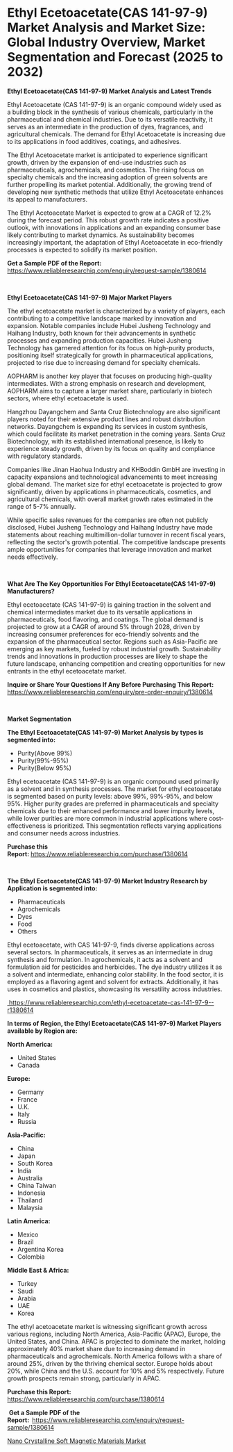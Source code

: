 <p><h1>Ethyl Ecetoacetate(CAS 141-97-9) Market Analysis and Market Size: Global Industry Overview, Market Segmentation and Forecast (2025 to 2032)</h1></p><p><strong>Ethyl Ecetoacetate(CAS 141-97-9) Market Analysis and Latest Trends</strong></p>
<p><p>Ethyl Acetoacetate (CAS 141-97-9) is an organic compound widely used as a building block in the synthesis of various chemicals, particularly in the pharmaceutical and chemical industries. Due to its versatile reactivity, it serves as an intermediate in the production of dyes, fragrances, and agricultural chemicals. The demand for Ethyl Acetoacetate is increasing due to its applications in food additives, coatings, and adhesives.</p><p>The Ethyl Acetoacetate market is anticipated to experience significant growth, driven by the expansion of end-use industries such as pharmaceuticals, agrochemicals, and cosmetics. The rising focus on specialty chemicals and the increasing adoption of green solvents are further propelling its market potential. Additionally, the growing trend of developing new synthetic methods that utilize Ethyl Acetoacetate enhances its appeal to manufacturers.</p><p>The Ethyl Acetoacetate Market is expected to grow at a CAGR of 12.2% during the forecast period. This robust growth rate indicates a positive outlook, with innovations in applications and an expanding consumer base likely contributing to market dynamics. As sustainability becomes increasingly important, the adaptation of Ethyl Acetoacetate in eco-friendly processes is expected to solidify its market position.</p></p>
<p><strong>Get a Sample PDF of the Report:&nbsp;</strong> <a href="https://www.reliableresearchiq.com/enquiry/request-sample/1380614?utm_campaign=2144&utm_medium=2&utm_source=Github&utm_content=ia&utm_term=01022025&utm_id=ethyl-ecetoacetatecas-141-97-9">https://www.reliableresearchiq.com/enquiry/request-sample/1380614</a></p>
<p>&nbsp;</p>
<p><strong>Ethyl Ecetoacetate(CAS 141-97-9) Major Market Players</strong></p>
<p><p>The ethyl ecetoacetate market is characterized by a variety of players, each contributing to a competitive landscape marked by innovation and expansion. Notable companies include Hubei Jusheng Technology and Haihang Industry, both known for their advancements in synthetic processes and expanding production capacities. Hubei Jusheng Technology has garnered attention for its focus on high-purity products, positioning itself strategically for growth in pharmaceutical applications, projected to rise due to increasing demand for specialty chemicals.</p><p>AOPHARM is another key player that focuses on producing high-quality intermediates. With a strong emphasis on research and development, AOPHARM aims to capture a larger market share, particularly in biotech sectors, where ethyl ecetoacetate is used.</p><p>Hangzhou Dayangchem and Santa Cruz Biotechnology are also significant players noted for their extensive product lines and robust distribution networks. Dayangchem is expanding its services in custom synthesis, which could facilitate its market penetration in the coming years. Santa Cruz Biotechnology, with its established international presence, is likely to experience steady growth, driven by its focus on quality and compliance with regulatory standards.</p><p>Companies like Jinan Haohua Industry and KHBoddin GmbH are investing in capacity expansions and technological advancements to meet increasing global demand. The market size for ethyl ecetoacetate is projected to grow significantly, driven by applications in pharmaceuticals, cosmetics, and agricultural chemicals, with overall market growth rates estimated in the range of 5-7% annually.</p><p>While specific sales revenues for the companies are often not publicly disclosed, Hubei Jusheng Technology and Haihang Industry have made statements about reaching multimillion-dollar turnover in recent fiscal years, reflecting the sector's growth potential. The competitive landscape presents ample opportunities for companies that leverage innovation and market needs effectively.</p></p>
<p>&nbsp;</p>
<p><strong>What Are The Key Opportunities For Ethyl Ecetoacetate(CAS 141-97-9) Manufacturers?</strong></p>
<p><p>Ethyl ecetoacetate (CAS 141-97-9) is gaining traction in the solvent and chemical intermediates market due to its versatile applications in pharmaceuticals, food flavoring, and coatings. The global demand is projected to grow at a CAGR of around 5% through 2028, driven by increasing consumer preferences for eco-friendly solvents and the expansion of the pharmaceutical sector. Regions such as Asia-Pacific are emerging as key markets, fueled by robust industrial growth. Sustainability trends and innovations in production processes are likely to shape the future landscape, enhancing competition and creating opportunities for new entrants in the ethyl ecetoacetate market.</p></p>
<p><strong>Inquire or Share Your Questions If Any Before Purchasing This Report:</strong> <a href="https://www.reliableresearchiq.com/enquiry/pre-order-enquiry/1380614?utm_campaign=2144&utm_medium=2&utm_source=Github&utm_content=ia&utm_term=01022025&utm_id=ethyl-ecetoacetatecas-141-97-9">https://www.reliableresearchiq.com/enquiry/pre-order-enquiry/1380614</a></p>
<p>&nbsp;</p>
<p><strong>Market Segmentation</strong></p>
<p><strong>The Ethyl Ecetoacetate(CAS 141-97-9) Market Analysis by types is segmented into:</strong></p>
<p><ul><li>Purity(Above 99%)</li><li>Purity(99%-95%)</li><li>Purity(Below 95%)</li></ul></p>
<p><p>Ethyl ecetoacetate (CAS 141-97-9) is an organic compound used primarily as a solvent and in synthesis processes. The market for ethyl ecetoacetate is segmented based on purity levels: above 99%, 99%-95%, and below 95%. Higher purity grades are preferred in pharmaceuticals and specialty chemicals due to their enhanced performance and lower impurity levels, while lower purities are more common in industrial applications where cost-effectiveness is prioritized. This segmentation reflects varying applications and consumer needs across industries.</p></p>
<p><strong>Purchase this Report:&nbsp;</strong><a href="https://www.reliableresearchiq.com/purchase/1380614?utm_campaign=2144&utm_medium=2&utm_source=Github&utm_content=ia&utm_term=01022025&utm_id=ethyl-ecetoacetatecas-141-97-9">https://www.reliableresearchiq.com/purchase/1380614</a></p>
<p>&nbsp;</p>
<p><strong>The Ethyl Ecetoacetate(CAS 141-97-9) Market Industry Research by Application is segmented into:</strong></p>
<p><ul><li>Pharmaceuticals</li><li>Agrochemicals</li><li>Dyes</li><li>Food</li><li>Others</li></ul></p>
<p><p>Ethyl ecetoacetate, with CAS 141-97-9, finds diverse applications across several sectors. In pharmaceuticals, it serves as an intermediate in drug synthesis and formulation. In agrochemicals, it acts as a solvent and formulation aid for pesticides and herbicides. The dye industry utilizes it as a solvent and intermediate, enhancing color stability. In the food sector, it is employed as a flavoring agent and solvent for extracts. Additionally, it has uses in cosmetics and plastics, showcasing its versatility across industries.</p></p>
<p><a href="https://www.reliableresearchiq.com/ethyl-ecetoacetate-cas-141-97-9--r1380614?utm_campaign=2144&utm_medium=2&utm_source=Github&utm_content=ia&utm_term=01022025&utm_id=ethyl-ecetoacetatecas-141-97-9">&nbsp;https://www.reliableresearchiq.com/ethyl-ecetoacetate-cas-141-97-9--r1380614</a></p>
<p><strong>In terms of Region, the Ethyl Ecetoacetate(CAS 141-97-9) Market Players available by Region are:</strong></p>
<p>
    <p> <strong> North America: </strong>
        <ul>
            <li>United States</li>
            <li>Canada</li>
        </ul>
        </p> 
    <p> <strong> Europe: </strong>
        <ul>
            <li>Germany</li>
            <li>France</li>
            <li>U.K.</li>
            <li>Italy</li>
            <li>Russia</li>
        </ul>
        </p> 
    <p> <strong> Asia-Pacific: </strong>
        <ul>
            <li>China</li>
            <li>Japan</li>
            <li>South Korea</li>
            <li>India</li>
            <li>Australia</li>
            <li>China Taiwan</li>
            <li>Indonesia</li>
            <li>Thailand</li>
            <li>Malaysia</li>
        </ul>
        </p> 
    <p> <strong> Latin America: </strong>
        <ul>
            <li>Mexico</li>
            <li>Brazil</li>
            <li>Argentina Korea</li>
            <li>Colombia</li>
        </ul>
        </p> 
    <p> <strong> Middle East & Africa: </strong>
        <ul>
            <li>Turkey</li>
            <li>Saudi</li>
            <li>Arabia</li>
            <li>UAE</li>
            <li>Korea</li>
        </ul>
    </p>
    </p>
<p><p>The ethyl acetoacetate market is witnessing significant growth across various regions, including North America, Asia-Pacific (APAC), Europe, the United States, and China. APAC is projected to dominate the market, holding approximately 40% market share due to increasing demand in pharmaceuticals and agrochemicals. North America follows with a share of around 25%, driven by the thriving chemical sector. Europe holds about 20%, while China and the U.S. account for 10% and 5% respectively. Future growth prospects remain strong, particularly in APAC.</p></p>
<p><strong>Purchase this Report: </strong><a href="https://www.reliableresearchiq.com/purchase/1380614?utm_campaign=2144&utm_medium=2&utm_source=Github&utm_content=ia&utm_term=01022025&utm_id=ethyl-ecetoacetatecas-141-97-9">https://www.reliableresearchiq.com/purchase/1380614</a></p>
<p>&nbsp;<strong>Get a Sample PDF of the Report:&nbsp;&nbsp;</strong><a href="https://www.reliableresearchiq.com/enquiry/request-sample/1380614?utm_campaign=2144&utm_medium=2&utm_source=Github&utm_content=ia&utm_term=01022025&utm_id=ethyl-ecetoacetatecas-141-97-9">https://www.reliableresearchiq.com/enquiry/request-sample/1380614</a></p>
<p><strong></strong></p>
<p><p><a href="https://github.com/AshrafKhan865/Market-Research-Report-List-1/blob/main/nano-crystalline-soft-magnetic-materials-market.md?utm_campaign=2144&utm_medium=2&utm_source=Github&utm_content=ia&utm_term=01022025&utm_id=ethyl-ecetoacetatecas-141-97-9">Nano Crystalline Soft Magnetic Materials Market</a></p></p>